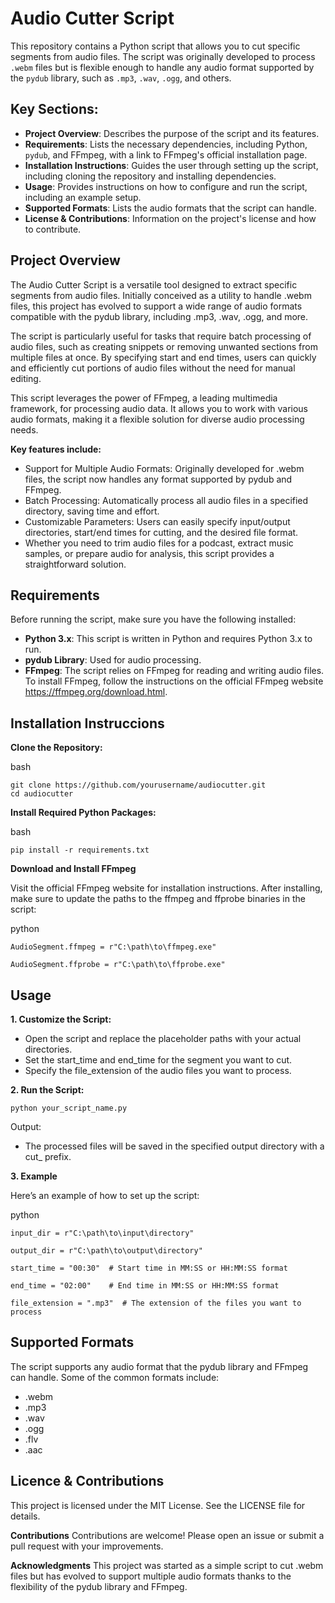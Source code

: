 # Audio Cutter Script

This repository contains a Python script that allows you to cut specific segments from audio files. 
The script was originally developed to process `.webm` files but is flexible enough to handle any audio format supported by the `pydub` library, such as `.mp3`, `.wav`, `.ogg`, and others.

## Key Sections:
- **Project Overview**: Describes the purpose of the script and its features.
- **Requirements**: Lists the necessary dependencies, including Python, `pydub`, and FFmpeg, with a link to FFmpeg's official installation page.
- **Installation Instructions**: Guides the user through setting up the script, including cloning the repository and installing dependencies.
- **Usage**: Provides instructions on how to configure and run the script, including an example setup.
- **Supported Formats**: Lists the audio formats that the script can handle.
- **License & Contributions**: Information on the project's license and how to contribute.

## Project Overview
The Audio Cutter Script is a versatile tool designed to extract specific segments from audio files. 
Initially conceived as a utility to handle .webm files, this project has evolved to support a wide range of audio formats compatible with the pydub library, including .mp3, .wav, .ogg, and more.

The script is particularly useful for tasks that require batch processing of audio files, such as creating snippets or removing unwanted sections from multiple files at once. 
By specifying start and end times, users can quickly and efficiently cut portions of audio files without the need for manual editing.

This script leverages the power of FFmpeg, a leading multimedia framework, for processing audio data. 
It allows you to work with various audio formats, making it a flexible solution for diverse audio processing needs.

**Key features include:**

- Support for Multiple Audio Formats: Originally developed for .webm files, the script now handles any format supported by pydub and FFmpeg.
- Batch Processing: Automatically process all audio files in a specified directory, saving time and effort.
- Customizable Parameters: Users can easily specify input/output directories, start/end times for cutting, and the desired file format.
- Whether you need to trim audio files for a podcast, extract music samples, or prepare audio for analysis, this script provides a straightforward solution.

## Requirements

Before running the script, make sure you have the following installed:

- **Python 3.x**: This script is written in Python and requires Python 3.x to run.
- **pydub Library**: Used for audio processing.
- **FFmpeg**: The script relies on FFmpeg for reading and writing audio files. To install FFmpeg, follow the instructions on the official FFmpeg website https://ffmpeg.org/download.html.

## Installation Instruccions

**Clone the Repository:**

bash

    git clone https://github.com/yourusername/audiocutter.git
    cd audiocutter

**Install Required Python Packages:**

bash

    pip install -r requirements.txt

**Download and Install FFmpeg**

Visit the official FFmpeg website for installation instructions.
After installing, make sure to update the paths to the ffmpeg and ffprobe binaries in the script:

python

    AudioSegment.ffmpeg = r"C:\path\to\ffmpeg.exe"
  
    AudioSegment.ffprobe = r"C:\path\to\ffprobe.exe"

## Usage

**1. Customize the Script:**

- Open the script and replace the placeholder paths with your actual directories.
- Set the start_time and end_time for the segment you want to cut.
- Specify the file_extension of the audio files you want to process.

**2. Run the Script:**

    python your_script_name.py

Output:

-  The processed files will be saved in the specified output directory with a cut_ prefix.

**3. Example**

Here’s an example of how to set up the script:

python

    input_dir = r"C:\path\to\input\directory"
    
    output_dir = r"C:\path\to\output\directory"
    
    start_time = "00:30"  # Start time in MM:SS or HH:MM:SS format
    
    end_time = "02:00"    # End time in MM:SS or HH:MM:SS format
    
    file_extension = ".mp3"  # The extension of the files you want to process


## Supported Formats

The script supports any audio format that the pydub library and FFmpeg can handle. Some of the common formats include:

- .webm
- .mp3
- .wav
- .ogg
- .flv
- .aac

## Licence & Contributions

This project is licensed under the MIT License. See the LICENSE file for details.

**Contributions**
Contributions are welcome! Please open an issue or submit a pull request with your improvements.

**Acknowledgments**
This project was started as a simple script to cut .webm files but has evolved to support multiple audio formats thanks to the flexibility of the pydub library and FFmpeg.
